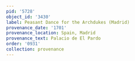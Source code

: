 ```yaml
---
pid: '5728'
object_id: '3430'
label: Peasant Dance for the Archdukes (Madrid)
provenance_date: '1701'
provenance_location: Spain, Madrid
provenance_text: Palacio de El Pardo
order: '0931'
collection: provenance
---
```

